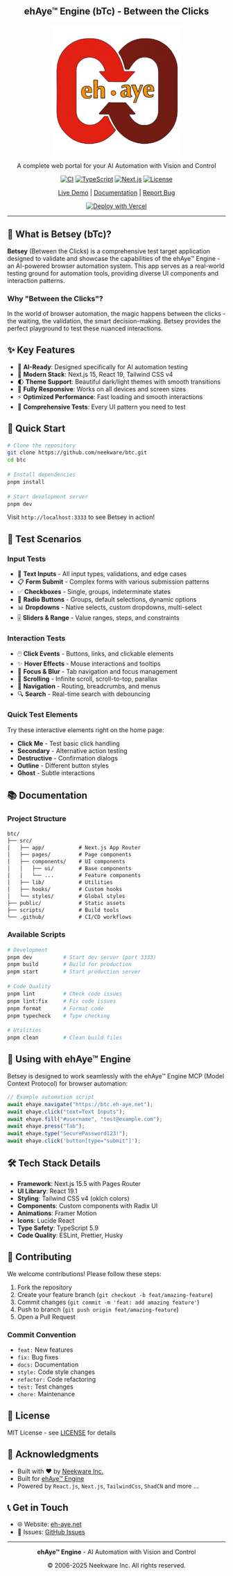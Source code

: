 <div align="center">
  
  ## ehAye™ Engine (bTc) - Between the Clicks
  
  <img src="public/images/ehAye.png" alt="ehAye Logo" width="300" />
  
  <p>A complete web portal for your AI Automation with Vision and Control</p>
  
  [![CI](https://github.com/neekware/btc/actions/workflows/ci.yml/badge.svg)](https://github.com/neekware/btc/actions/workflows/ci.yml)
  [![TypeScript](https://img.shields.io/badge/TypeScript-5.9-blue.svg)](https://www.typescriptlang.org/)
  [![Next.js](https://img.shields.io/badge/Next.js-15.5-black.svg)](https://nextjs.org/)
  [![License](https://img.shields.io/badge/License-MIT-green.svg)](LICENSE)
  
  [Live Demo](https://btc.eh-aye.net) | [Documentation](https://docs.eh-aye.net) | [Report Bug](https://github.com/neekware/btc/issues)
  
  [![Deploy with Vercel](https://vercel.com/button)](https://vercel.com/new/clone?repository-url=https%3A%2F%2Fgithub.com%2Fneekware%2Fbtc&project-name=ehaye-btc&repository-name=ehaye-btc)
</div>

---

## 🎯 What is Betsey (bTc)?

**Betsey** (Between the Clicks) is a comprehensive test target application designed to validate and showcase the capabilities of the ehAye™ Engine - an AI-powered browser automation system. This app serves as a real-world testing ground for automation tools, providing diverse UI components and interaction patterns.

### Why "Between the Clicks"?

In the world of browser automation, the magic happens between the clicks - the waiting, the validation, the smart decision-making. Betsey provides the perfect playground to test these nuanced interactions.

## ✨ Key Features

- 🤖 **AI-Ready**: Designed specifically for AI automation testing
- 🎨 **Modern Stack**: Next.js 15, React 19, Tailwind CSS v4
- 🌓 **Theme Support**: Beautiful dark/light themes with smooth transitions
- 📱 **Fully Responsive**: Works on all devices and screen sizes
- ⚡ **Optimized Performance**: Fast loading and smooth interactions
- 🧪 **Comprehensive Tests**: Every UI pattern you need to test

## 🚀 Quick Start

```bash
# Clone the repository
git clone https://github.com/neekware/btc.git
cd btc

# Install dependencies
pnpm install

# Start development server
pnpm dev
```

Visit `http://localhost:3333` to see Betsey in action!

## 🧩 Test Scenarios

### Input Tests

- 📝 **Text Inputs** - All input types, validations, and edge cases
- 📋 **Form Submit** - Complex forms with various submission patterns
- ✅ **Checkboxes** - Single, groups, indeterminate states
- 🔘 **Radio Buttons** - Groups, default selections, dynamic options
- 📊 **Dropdowns** - Native selects, custom dropdowns, multi-select
- 🎚️ **Sliders & Range** - Value ranges, steps, and constraints

### Interaction Tests

- 🖱️ **Click Events** - Buttons, links, and clickable elements
- ✨ **Hover Effects** - Mouse interactions and tooltips
- 🎯 **Focus & Blur** - Tab navigation and focus management
- 📜 **Scrolling** - Infinite scroll, scroll-to-top, parallax
- 🧭 **Navigation** - Routing, breadcrumbs, and menus
- 🔍 **Search** - Real-time search with debouncing

### Quick Test Elements

Try these interactive elements right on the home page:

- **Click Me** - Test basic click handling
- **Secondary** - Alternative action testing
- **Destructive** - Confirmation dialogs
- **Outline** - Different button styles
- **Ghost** - Subtle interactions

## 📚 Documentation

### Project Structure

```
btc/
├── src/
│   ├── app/           # Next.js App Router
│   ├── pages/         # Page components
│   ├── components/    # UI components
│   │   ├── ui/        # Base components
│   │   └── ...        # Feature components
│   ├── lib/           # Utilities
│   ├── hooks/         # Custom hooks
│   └── styles/        # Global styles
├── public/            # Static assets
├── scripts/           # Build tools
└── .github/           # CI/CD workflows
```

### Available Scripts

```bash
# Development
pnpm dev          # Start dev server (port 3333)
pnpm build        # Build for production
pnpm start        # Start production server

# Code Quality
pnpm lint         # Check code issues
pnpm lint:fix     # Fix code issues
pnpm format       # Format code
pnpm typecheck    # Type checking

# Utilities
pnpm clean        # Clean build files
```

## 🤖 Using with ehAye™ Engine

Betsey is designed to work seamlessly with the ehAye™ Engine MCP (Model Context Protocol) for browser automation:

```javascript
// Example automation script
await ehaye.navigate("https://btc.eh-aye.net");
await ehaye.click("text=Text Inputs");
await ehaye.fill("#username", "test@example.com");
await ehaye.press("Tab");
await ehaye.type("SecurePassword123!");
await ehaye.click('button[type="submit"]');
```

## 🛠️ Tech Stack Details

- **Framework**: Next.js 15.5 with Pages Router
- **UI Library**: React 19.1
- **Styling**: Tailwind CSS v4 (oklch colors)
- **Components**: Custom components with Radix UI
- **Animations**: Framer Motion
- **Icons**: Lucide React
- **Type Safety**: TypeScript 5.9
- **Code Quality**: ESLint, Prettier, Husky

## 🤝 Contributing

We welcome contributions! Please follow these steps:

1. Fork the repository
2. Create your feature branch (`git checkout -b feat/amazing-feature`)
3. Commit changes (`git commit -m 'feat: add amazing feature'`)
4. Push to branch (`git push origin feat/amazing-feature`)
5. Open a Pull Request

### Commit Convention

- `feat:` New features
- `fix:` Bug fixes
- `docs:` Documentation
- `style:` Code style changes
- `refactor:` Code refactoring
- `test:` Test changes
- `chore:` Maintenance

## 📄 License

MIT License - see [LICENSE](LICENSE) for details

## 🙏 Acknowledgments

- Built with ❤️ by [Neekware Inc.](https://neekware.com)
- Built for [ehAye™ Engine](https://eh-aye.net)
- Powered by `React.js`, `Next.js`, `TailwindCss`, `ShadCN` and more ...

## 📞 Get in Touch

- 🌐 Website: [eh-aye.net](https://eh-aye.net)
- 🐛 Issues: [GitHub Issues](https://github.com/neekware/btc/issues)

---

<div align="center">
  <p>
    <strong>ehAye™ Engine</strong> - AI Automation with Vision and Control
  </p>
  <p>
    © 2006-2025 Neekware Inc. All rights reserved.
  </p>
</div>
